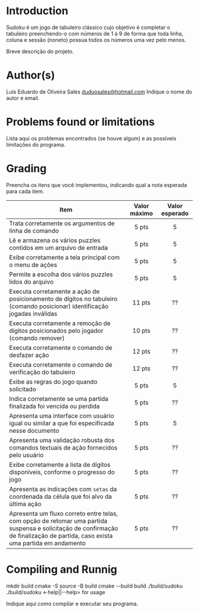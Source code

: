 # Introduction

Sudoku é um jogo de tabuleiro clássico cujo objetivo é completar o tabuleiro preenchendo-o com números de 1 à 9 de forma que toda linha, coluna e sessão (noneto) possua todos os números uma vez pelo menos.

Breve descrição do projeto.

# Author(s)

Luís Eduardo de Oliveira Sales
duduosales@hotmail.com
Indique o nome do autor e email.

# Problems found or limitations

<!-- TODO -->
Lista aqui os problemas encontrados (se houve algum) e as
possíveis limitações do programa.

# Grading

<!-- TODO -->
Preencha os itens que você implementou, indicando qual a nota esperada para cada item.


Item     | Valor máximo   | Valor esperado
-------- | :-----: | :-----:
Trata corretamente os argumentos de linha de comando | 5 pts | 5
Lê e armazena os vários puzzles contidos em um arquivo de entrada |5 pts| 5
Exibe corretamente a tela principal com o menu de ações |5 pts| 5
Permite a escolha dos vários puzzles lidos do arquivo  |5 pts| 5
Executa corretamente a ação de posicionamento de dígitos no tabuleiro (comando posicionar) identificação jogadas inválidas |11 pts| ??
Executa corretamente a remoção de dígitos posicionados pelo jogador (comando remover) |10 pts| ??
Executa corretamente o comando de desfazer ação |12 pts| ??
Executa corretamente o comando de verificação do tabuleiro |12 pts| ??
Exibe as regras do jogo quando solicitado |5 pts| 5
Indica corretamente se uma partida finalizada foi vencida ou perdida |5 pts| ??
Apresenta uma interface com usuário igual ou similar a que foi especificada nesse documento |5 pts| 5
Apresenta uma validação robusta dos comandos textuais de ação fornecidos pelo usuário |5 pts| ??
Exibe corretamente a lista de dígitos disponíveis, conforme o progresso do jogo |5 pts| ??
Apresenta as indicações com `setas` da coordenada da célula que foi alvo da última ação |5 pts| ??
Apresenta um fluxo correto entre telas, com opção de retomar uma partida suspensa e solicitação de confirmação de finalização de partida, caso exista uma partida em andamento |5 pts| ??

# Compiling and Runnig

mkdir build
cmake -S source -B build
cmake --build build
./build/sudoku <options>
./build/sudoku <-help||--help> for usage

Indique aqui como compilar e executar seu programa.
